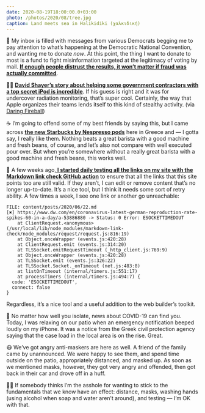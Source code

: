 ```yaml
---
date: 2020-08-19T18:00:00.0+03:00
photo: /photos/2020/08/tree.jpg
caption: Land meets sea in Halikidiki (χαλκιδική)
---
```


📮 My inbox is filled with messages from various Democrats begging me to pay attention to what’s happening at the Democratic National Convention, and wanting me to donate _now_. At this point, the thing I want to donate to most is a fund to fight misinformation targeted at the legitimacy of voting by mail. **[If enough people distrust the results, it won’t matter if fraud was actually committed][1]**. 

🕵️‍♀️ **[David Shayer’s story about helping some government contractors with a top secret iPod is incredible][2]**.  If his guess is right and it was for undercover radiation monitoring, that’s super cool. Certainly, the way that Apple organizes their teams lends itself to this kind of stealthy activity. (via [Daring Fireball][3])

☕️ I’m going to offend some of my best friends by saying this, but I came across **[the new Starbucks by Nespresso pods][4]** here in Greece and — I gotta say, I really like them. Nothing beats a great barista with a good machine and fresh beans, of course, and let’s also not compare with well executed pour over. But when you’re somewhere without a really great barista with a good machine and fresh beans, this works well.

🔎 A few weeks ago,**[ I started daily testing all the links on my site with the Markdown link check GitHub action][5]** to ensure that all the links that this site points too are still valid. If they aren’t, I can edit or remove content that’s no longer up-to-date. It’s a nice tool, but I think it needs some sort of retry ability. A few times a week, I see one link or another go unreachable:

	FILE: content/posts/2020/06/22.md
	[✖] https://www.dw.com/en/coronavirus-latest-german-reproduction-rate-spikes-60-in-a-day/a-53886880 -> Status: 0 Error: ESOCKETTIMEDOUT
	    at ClientRequest.<anonymous> (/usr/local/lib/node_modules/markdown-link-check/node_modules/request/request.js:816:19)
	    at Object.onceWrapper (events.js:420:28)
	    at ClientRequest.emit (events.js:314:20)
	    at TLSSocket.emitRequestTimeout (_http_client.js:769:9)
	    at Object.onceWrapper (events.js:420:28)
	    at TLSSocket.emit (events.js:326:22)
	    at TLSSocket.Socket._onTimeout (net.js:483:8)
	    at listOnTimeout (internal/timers.js:551:17)
	    at processTimers (internal/timers.js:494:7) {
	  code: 'ESOCKETTIMEDOUT',
	  connect: false
	}

Regardless, it’s a nice tool and a useful addition to the web builder’s toolkit.

🦠 No matter how well you isolate, news about COVID-19 can find you. Today, I was relaxing on our patio when an emergency notification beeped loudly on my iPhone. It was a notice from the Greek civil protection agency saying that the case load in the local area is on the rise. Great.

😷 We’ve got angry anti-maskers are here as well. A friend of the family came by unannounced. We were happy to see them, and spend time outside on the patio, appropriately distanced, and masked up. As soon as we mentioned masks, however, they got very angry and offended, then got back in their car and drove off in a huff. 

🤷‍♂️ If somebody thinks I’m the asshole for wanting to stick to the fundamentals that we know have an effect: distance, masks, washing hands (using alcohol when soap and water aren’t around), and testing — I’m OK with that.






[1]:	https://www.cnet.com/news/the-threat-to-vote-by-mail-isnt-fraud-its-disinformation-and-sabotage/
[2]:	https://tidbits.com/2020/08/17/the-case-of-the-top-secret-ipod/
[3]:	https://daringfireball.net/linked/2020/08/18/shayer-secret-ipod
[4]:	https://athome.starbucks.com/coffees-by-format/starbucks-by-nespresso/
[5]:	https://github.com/gaurav-nelson/github-action-markdown-link-check
